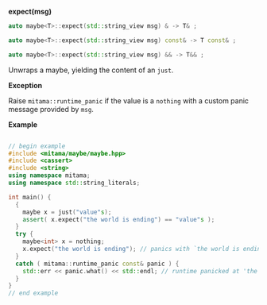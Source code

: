 **expect(msg)**

```cpp
auto maybe<T>::expect(std::string_view msg) & -> T& ;

auto maybe<T>::expect(std::string_view msg) const& -> T const& ;

auto maybe<T>::expect(std::string_view msg) && -> T&& ;
```

Unwraps a maybe, yielding the content of an `just`.

**Exception**

Raise `mitama::runtime_panic` if the value is a `nothing` with a custom panic message provided by `msg`.

**Example**

```cpp
```

```cpp
// begin example
#include <mitama/maybe/maybe.hpp>
#include <cassert>
#include <string>
using namespace mitama;
using namespace std::string_literals;

int main() {
  {
    maybe x = just("value"s);
    assert( x.expect("the world is ending") == "value"s );
  }
  try {
    maybe<int> x = nothing;
    x.expect("the world is ending"); // panics with `the world is ending`
  }
  catch ( mitama::runtime_panic const& panic ) {
    std::err << panic.what() << std::endl; // runtime panicked at 'the world is ending'
  }
}
// end example
```
